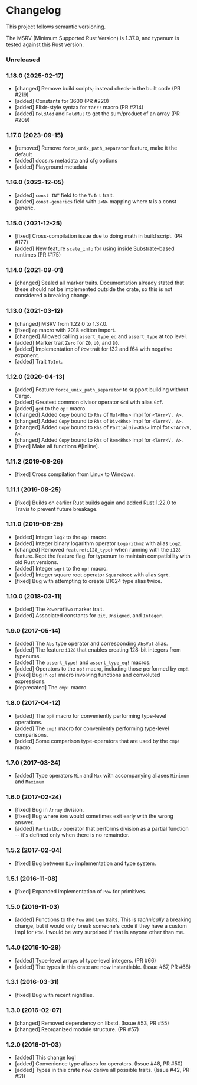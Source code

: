 # Changelog

This project follows semantic versioning.

The MSRV (Minimum Supported Rust Version) is 1.37.0, and typenum is tested
against this Rust version.

### Unreleased

### 1.18.0 (2025-02-17)
- [changed] Remove build scripts; instead check-in the built code (PR #219)
- [added] Constants for 3600 (PR #220)
- [added] Elixir-style syntax for `tarr!` macro (PR #214)
- [added] `FoldAdd` and `FoldMul` to get the sum/product of an array (PR #209)

### 1.17.0 (2023-09-15)
- [removed] Remove `force_unix_path_separator` feature, make it the default
- [added] docs.rs metadata and cfg options
- [added] Playground metadata

### 1.16.0 (2022-12-05)
- [added] `const INT` field to the `ToInt` trait.
- [added] `const-generics` field with `U<N>` mapping where `N` is a const generic.

### 1.15.0 (2021-12-25)
- [fixed] Cross-compilation issue due to doing math in build script. (PR #177)
- [added] New feature `scale_info` for using inside
  [Substrate](https://github.com/paritytech/substrate.git)-based runtimes (PR
  #175)

### 1.14.0 (2021-09-01)
- [changed] Sealed all marker traits. Documentation already stated that these
  should not be implemented outside the crate, so this is not considered a
  breaking change.

### 1.13.0 (2021-03-12)
- [changed] MSRV from 1.22.0 to 1.37.0.
- [fixed] `op` macro with 2018 edition import.
- [changed] Allowed calling `assert_type_eq` and `assert_type` at top level.
- [added] Marker trait `Zero` for `Z0`, `U0`, and `B0`.
- [added] Implementation of `Pow` trait for f32 and f64 with negative exponent.
- [added] Trait `ToInt`.

### 1.12.0 (2020-04-13)
- [added] Feature `force_unix_path_separator` to support building without Cargo.
- [added] Greatest common divisor operator `Gcd` with alias `Gcf`.
- [added] `gcd` to the `op!` macro.
- [changed] Added `Copy` bound to `Rhs` of `Mul<Rhs>` impl for `<TArr<V, A>`.
- [changed] Added `Copy` bound to `Rhs` of `Div<Rhs>` impl for `<TArr<V, A>`.
- [changed] Added `Copy` bound to `Rhs` of `PartialDiv<Rhs>` impl for `<TArr<V, A>`.
- [changed] Added `Copy` bound to `Rhs` of `Rem<Rhs>` impl for `<TArr<V, A>`.
- [fixed] Make all functions #[inline].

### 1.11.2 (2019-08-26)
- [fixed] Cross compilation from Linux to Windows.

### 1.11.1 (2019-08-25)
- [fixed] Builds on earlier Rust builds again and added Rust 1.22.0 to Travis to
  prevent future breakage.

### 1.11.0 (2019-08-25)
- [added] Integer `log2` to the `op!` macro.
- [added] Integer binary logarithm operator `Logarithm2` with alias `Log2`.
- [changed] Removed `feature(i128_type)` when running with the `i128`
  feature. Kept the feature flag.  for typenum to maintain compatibility with
  old Rust versions.
- [added] Integer `sqrt` to the `op!` macro.
- [added] Integer square root operator `SquareRoot` with alias `Sqrt`.
- [fixed] Bug with attempting to create U1024 type alias twice.

### 1.10.0 (2018-03-11)
- [added] The `PowerOfTwo` marker trait.
- [added] Associated constants for `Bit`, `Unsigned`, and `Integer`.

### 1.9.0 (2017-05-14)
- [added] The `Abs` type operator and corresponding `AbsVal` alias.
- [added] The feature `i128` that enables creating 128-bit integers from
  typenums.
- [added] The `assert_type!` and `assert_type_eq!` macros.
- [added] Operators to the `op!` macro, including those performed by `cmp!`.
- [fixed] Bug in `op!` macro involving functions and convoluted expressions.
- [deprecated] The `cmp!` macro.

### 1.8.0 (2017-04-12)
- [added] The `op!` macro for conveniently performing type-level operations.
- [added] The `cmp!` macro for conveniently performing type-level comparisons.
- [added] Some comparison type-operators that are used by the `cmp!` macro.

### 1.7.0 (2017-03-24)
- [added] Type operators `Min` and `Max` with accompanying aliases `Minimum` and
  `Maximum`

### 1.6.0 (2017-02-24)
- [fixed] Bug in `Array` division.
- [fixed] Bug where `Rem` would sometimes exit early with the wrong answer.
- [added] `PartialDiv` operator that performs division as a partial function --
  it's defined only when there is no remainder.

### 1.5.2 (2017-02-04)
- [fixed] Bug between `Div` implementation and type system.

### 1.5.1 (2016-11-08)
- [fixed] Expanded implementation of `Pow` for primitives.

### 1.5.0 (2016-11-03)
- [added] Functions to the `Pow` and `Len` traits. This is *technically* a
  breaking change, but it would only break someone's code if they have a custom
  impl for `Pow`. I would be very surprised if that is anyone other than me.

### 1.4.0 (2016-10-29)
- [added] Type-level arrays of type-level integers. (PR #66)
- [added] The types in this crate are now instantiable. (Issue #67, PR #68)

### 1.3.1 (2016-03-31)
- [fixed] Bug with recent nightlies.

### 1.3.0 (2016-02-07)
- [changed] Removed dependency on libstd. (Issue #53, PR #55)
- [changed] Reorganized module structure. (PR #57)

### 1.2.0 (2016-01-03)
- [added] This change log!
- [added] Convenience type aliases for operators. (Issue #48, PR #50)
- [added] Types in this crate now derive all possible traits. (Issue #42, PR
  #51)
